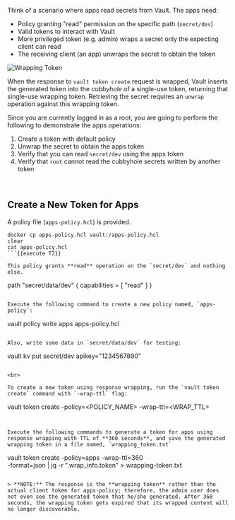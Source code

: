 Think of a scenario where apps read secrets from Vault. The apps need:

- Policy granting "read" permission on the specific path (`secret/dev`)
- Valid tokens to interact with Vault
- More privileged token (e.g. admin) wraps a secret only the expecting client can read
- The receiving client (an app) unwraps the secret to obtain the token

<img src="https://s3-us-west-1.amazonaws.com/education-yh/4-cubbyhole.png" alt="Wrapping Token"/>

When the response to `vault token create` request is wrapped, Vault inserts the generated token into the _cubbyhole_ of a single-use token, returning that single-use wrapping token. Retrieving the secret requires an `unwrap` operation against this wrapping token.

Since you are currently logged in as a root, you are going to perform the following to demonstrate the apps operations:

1. Create a token with default policy
1. Unwrap the secret to obtain the apps token
1. Verify that you can read `secret/dev` using the apps token
1. Verify that `root` cannot read the cubbyhole secrets written by another token

<br>

## Create a New Token for Apps

A policy file (`apps-policy.hcl`) is provided.

```
docker cp apps-policy.hcl vault:/apps-policy.hcl
clear
cat apps-policy.hcl
```{{execute T2}}

This policy grants **read** operation on the `secret/dev` and nothing else.

```
path "secret/data/dev" {
  capabilities = [ "read" ]
}
```

Execute the following command to create a new policy named, `apps-policy`:

```
vault policy write apps apps-policy.hcl
```{{execute T2}}

Also, write some data in `secret/data/dev` for testing:

```
vault kv put secret/dev apikey="1234567890"
```{{execute T2}}

<br>

To create a new token using response wrapping, run the `vault token create` command with `-wrap-ttl` flag:

```
vault token create -policy=<POLICY_NAME> -wrap-ttl=<WRAP_TTL>
```


Execute the following commands to generate a token for apps using response wrapping with TTL of **360 seconds**, and save the generated wrapping token in a file named, `wrapping_token.txt`

```
vault token create -policy=apps -wrap-ttl=360 \
    -format=json | jq -r ".wrap_info.token" > wrapping-token.txt
```{{execute T2}}

> **NOTE:** The response is the **wrapping token** rather than the actual client token for apps-policy; therefore, the admin user does not even see the generated token that he/she generated. After 360 seconds, the wrapping token gets expired that its wrapped content will no longer discoverable.
